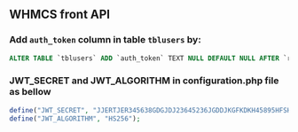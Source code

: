 ## WHMCS front API

### Add `auth_token` column in table `tblusers` by: 

```sql
ALTER TABLE `tblusers` ADD `auth_token` TEXT NULL DEFAULT NULL AFTER `reset_token`;

```


### JWT_SECRET and JWT_ALGORITHM in configuration.php file as bellow

```php
define("JWT_SECRET", "JJERTJER345638GDGJDJ23645236JGDDJKGFKDKH45895HFSHWR78");
define("JWT_ALGORITHM", "HS256");
```
